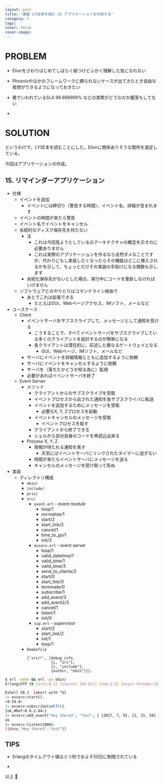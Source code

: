 ```yaml
---
layout: post
title: "連載 LYSE本を読む 15 アプリケーションを作成する"
category: F
tags:
cover: false
cover-image:
---
```


# PROBLEM
- Elixirをさわりはじめてしばらく経つけどふかく理解した気になれない
- Phoenixやほかのフレームワークに頼られないケースが出てきたとき自由な発想ができるようになっておきたい
- 巷でいわれているSLA 99.999999% などの実際がどうなのか腹落ちしてない

-

# SOLUTION
というわけで、LYSE本を読むことにした。Elixirに関係ありそうな箇所を選定している。

今回はアプリケーションの作成。

## 15. リマインダーアプリケーション
- 仕様
    - イベントを追加
        - イベントには締切り（警告する時間）、イベント名、詳細が含まれます
    - イベントの時間が来たら警告
    - イベント名でイベントをキャンセル
    - 永続的なディスク保存先を持たない
        - 注
            - これは今回見ようとしているのアーキテクチャの概念を示すのに必要ありません
            - これは実際のアプリケーションを作るなら全然ダメなことですが、代わりにもし実装したくなったらその機能はどこに挿入されるかを示して、ちょっとだけその実装の手助けになる関数も示します
        - 永続化保存先がないとした場合、実行中にコードを更新しなければいけません
    - ソフトウェアとのやりとりはコマンドライン経由で
        - あとでこれは拡張できる
            - たとえばGUI、Webページアクセス、IMソフト、メールなど
- ユースケース
    - Client
        - イベントサーバをサブスクライブして、メッセージとして通知を受ける
            - こうすることで、すべてイベントサーバをサブスクライブしている多くのクライアントを設計するのが簡単になる
            - 各クライアントは潜在的に、前述した異なるゲートウェイとなる
                - GUI、Webページ、IMソフト、メールなど
        - サーバにイベントを詳細情報とともに追加するように依頼
        - サーバにイベントをキャンセルするように依頼
        - サーバを（落ちたかどうか知る為に）監視
        - 必要があればイベントサーバを終了
    - Event Server
        - メソッド
            - クライアントからのサブスクライブを受取
            - イベントプロセスから出された通知を各サブスクライバに転送
            - イベントを追加するためにメッセージを受取
                - 必要なX, Y, Zプロセスを起動
            - イベントキャンセルのメッセージを受取
                - イベントプロセスを殺す
            - クライアントから終了できる
            - シェルから自分自身のコードを再読込出来る
        - Process X, Y, Z
            - 発報が待たれる通知を表す
                - 天気にはイベントサーバにリンクされたタイマーに過ぎない
            - 時間が来たらイベントサーバにメッセージを送る
            - キャンセルのメッセージを受け取って死ぬ
- 実装
    - ディレクトリ構成
        - `ebin/`
        - `include/`
        - `priv/`
        - `src/`
            - `event.erl` - event module
                - loop/1
                - normalize/1
                - start/2
                - start_link/2
                - cancel/1
                - time_to_go/1
                - init/3
            - `evserv.erl` - event server
                - loop/1
                - valid_datetime/1
                - valid_time/1
                - valid_time/3
                - send_to_clients/2
                - start/0
                - start_link/0
                - terminate/0
                - subscribe/1
                - add_event/3
                - add_event2/3
                - cancel/1
                - listen/1
                - init/0
            - `sup.erl` - supervisor
                - start/2
                - start_link/2
                - init/1
                - loop/1
        - `Emakefile`
            ```
            {'src/*', [debug_info,
                       {i, "src"},
                       {i, "include"},
                       {outdir, "ebin"}]}.
            ```

```sh
$ erl -make && erl -pa ebin/
Erlang/OTP 19 [erts-8.1] [source] [64-bit] [smp:2:2] [async-threads:10] [kernel-poll:false]

Eshell V8.1  (abort with ^G)
1> evserv:start().
<0.59.0>
2> evserv:subscribe(self()).
{ok,#Ref<0.0.2.84>}
3> evserv:add_event("Hey there3", "test", { {2017, 7, 9}, {1, 23, 59} }).
ok
4> evserv:listen(2000).
[{done,"Hey there3","test"}]
```

## TIPS
- Erlangのタイムアウト値はミリ秒でおよそ50日に制限されている

-

以上 :construction_worker:

